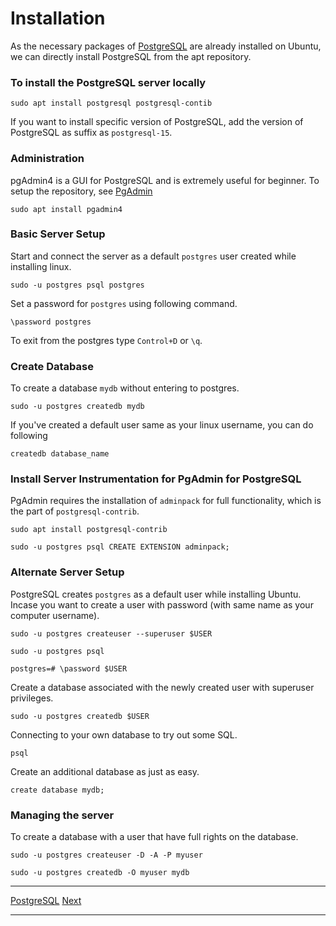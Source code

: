 # Installation
As the necessary packages of [PostgreSQL](https://www.postgresql.org/download/linux/ubuntu/) are already installed on Ubuntu, we can directly install PostgreSQL from the apt repository.

### To install the PostgreSQL server locally
```
sudo apt install postgresql postgresql-contib
```
If you want to install specific version of PostgreSQL, add the version of PostgreSQL as suffix as `postgresql-15`.

### Administration
pgAdmin4 is a GUI for PostgreSQL and is extremely useful for beginner. To setup the repository, see [PgAdmin](https://www.pgadmin.org/download/pgadmin-4-apt/)
```
sudo apt install pgadmin4
```

### Basic Server Setup
Start and connect the server as a default `postgres` user created while installing linux.
```
sudo -u postgres psql postgres
```
Set a password for `postgres` using following command.
```
\password postgres
```
To exit from the postgres type `Control+D` or `\q`.

### Create Database
To create a database `mydb` without entering to postgres.
```
sudo -u postgres createdb mydb
```
If you've created a default user same as your linux username, you can do following
```
createdb database_name
```

### Install Server Instrumentation for PgAdmin for PostgreSQL
PgAdmin requires the installation of `adminpack` for full functionality, which is the part of `postgresql-contrib`.
```
sudo apt install postgresql-contrib
```
```
sudo -u postgres psql CREATE EXTENSION adminpack;
```

### Alternate Server Setup
PostgreSQL creates `postgres` as a default user while installing Ubuntu. Incase you want to create a user with password (with same name as your computer username).
```
sudo -u postgres createuser --superuser $USER

sudo -u postgres psql

postgres=# \password $USER
```
Create a database associated with the newly created user with superuser privileges.
```
sudo -u postgres createdb $USER
```
Connecting to your own database to try out some SQL.
```
psql
```
Create an additional database as just as easy.
```
create database mydb;
```

### Managing the server
To create a database with a user that have full rights on the database.
```
sudo -u postgres createuser -D -A -P myuser
```
```
sudo -u postgres createdb -O myuser mydb
```

------

[PostgreSQL](/PostgreSQL/README.md)           [Next](/PostgreSQL/ch2-Basic-CRUD-Operation.md)

------